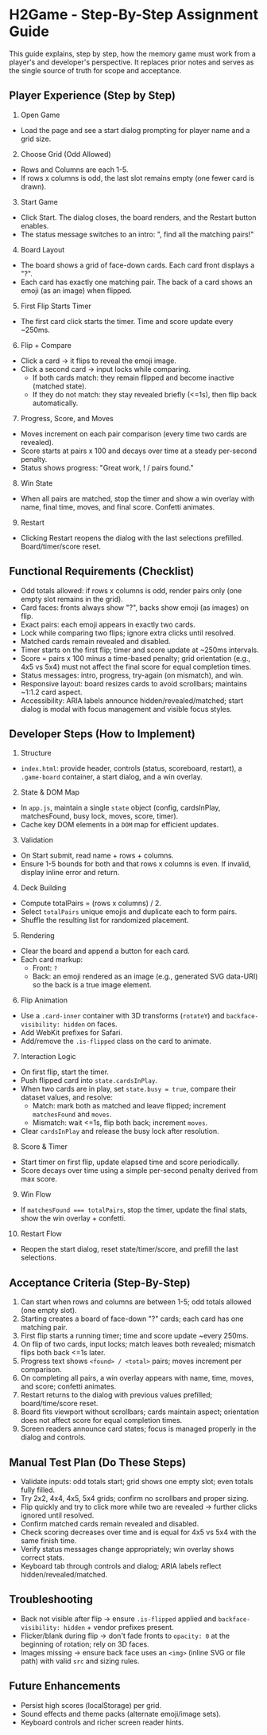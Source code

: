 # H2Game - Step-By-Step Assignment Guide

This guide explains, step by step, how the memory game must work from a player's and developer's perspective. It replaces prior notes and serves as the single source of truth for scope and acceptance.

## Player Experience (Step by Step)
1) Open Game
- Load the page and see a start dialog prompting for player name and a grid size.

2) Choose Grid (Odd Allowed)
- Rows and Columns are each 1-5.
- If rows x columns is odd, the last slot remains empty (one fewer card is drawn).

3) Start Game
- Click Start. The dialog closes, the board renders, and the Restart button enables.
- The status message switches to an intro: "<name>, find all the matching pairs!"

4) Board Layout
- The board shows a grid of face-down cards. Each card front displays a "?".
- Each card has exactly one matching pair. The back of a card shows an emoji (as an image) when flipped.

5) First Flip Starts Timer
- The first card click starts the timer. Time and score update every ~250ms.

6) Flip + Compare
- Click a card -> it flips to reveal the emoji image.
- Click a second card -> input locks while comparing.
  - If both cards match: they remain flipped and become inactive (matched state).
  - If they do not match: they stay revealed briefly (<=1s), then flip back automatically.

7) Progress, Score, and Moves
- Moves increment on each pair comparison (every time two cards are revealed).
- Score starts at pairs x 100 and decays over time at a steady per-second penalty.
- Status shows progress: "Great work, <name>! <found> / <total> pairs found."

8) Win State
- When all pairs are matched, stop the timer and show a win overlay with name, final time, moves, and final score. Confetti animates.

9) Restart
- Clicking Restart reopens the dialog with the last selections prefilled. Board/timer/score reset.

## Functional Requirements (Checklist)
- Odd totals allowed: if rows x columns is odd, render pairs only (one empty slot remains in the grid).
- Card faces: fronts always show "?", backs show emoji (as images) on flip.
- Exact pairs: each emoji appears in exactly two cards.
- Lock while comparing two flips; ignore extra clicks until resolved.
- Matched cards remain revealed and disabled.
- Timer starts on the first flip; timer and score update at ~250ms intervals.
- Score = pairs x 100 minus a time-based penalty; grid orientation (e.g., 4x5 vs 5x4) must not affect the final score for equal completion times.
- Status messages: intro, progress, try-again (on mismatch), and win.
- Responsive layout: board resizes cards to avoid scrollbars; maintains ~1:1.2 card aspect.
- Accessibility: ARIA labels announce hidden/revealed/matched; start dialog is modal with focus management and visible focus styles.

## Developer Steps (How to Implement)
1) Structure
- `index.html`: provide header, controls (status, scoreboard, restart), a `.game-board` container, a start dialog, and a win overlay.

2) State & DOM Map
- In `app.js`, maintain a single `state` object (config, cardsInPlay, matchesFound, busy lock, moves, score, timer).
- Cache key DOM elements in a `DOM` map for efficient updates.

3) Validation
- On Start submit, read name + rows + columns.
- Ensure 1-5 bounds for both and that rows x columns is even. If invalid, display inline error and return.

4) Deck Building
- Compute totalPairs = (rows x columns) / 2.
- Select `totalPairs` unique emojis and duplicate each to form pairs.
- Shuffle the resulting list for randomized placement.

5) Rendering
- Clear the board and append a button for each card.
- Each card markup:
  - Front: `?`
  - Back: an emoji rendered as an image (e.g., generated SVG data-URI) so the back is a true image element.

6) Flip Animation
- Use a `.card-inner` container with 3D transforms (`rotateY`) and `backface-visibility: hidden` on faces.
- Add WebKit prefixes for Safari.
- Add/remove the `.is-flipped` class on the card to animate.

7) Interaction Logic
- On first flip, start the timer.
- Push flipped card into `state.cardsInPlay`.
- When two cards are in play, set `state.busy = true`, compare their dataset values, and resolve:
  - Match: mark both as matched and leave flipped; increment `matchesFound` and `moves`.
  - Mismatch: wait <=1s, flip both back; increment `moves`.
- Clear `cardsInPlay` and release the busy lock after resolution.

8) Score & Timer
- Start timer on first flip, update elapsed time and score periodically.
- Score decays over time using a simple per-second penalty derived from max score.

9) Win Flow
- If `matchesFound === totalPairs`, stop the timer, update the final stats, show the win overlay + confetti.

10) Restart Flow
- Reopen the start dialog, reset state/timer/score, and prefill the last selections.

## Acceptance Criteria (Step-By-Step)
1) Can start when rows and columns are between 1-5; odd totals allowed (one empty slot).
2) Starting creates a board of face-down "?" cards; each card has one matching pair.
3) First flip starts a running timer; time and score update ~every 250ms.
4) On flip of two cards, input locks; match leaves both revealed; mismatch flips both back <=1s later.
5) Progress text shows `<found> / <total>` pairs; moves increment per comparison.
6) On completing all pairs, a win overlay appears with name, time, moves, and score; confetti animates.
7) Restart returns to the dialog with previous values prefilled; board/time/score reset.
8) Board fits viewport without scrollbars; cards maintain aspect; orientation does not affect score for equal completion times.
9) Screen readers announce card states; focus is managed properly in the dialog and controls.

## Manual Test Plan (Do These Steps)
- Validate inputs: odd totals start; grid shows one empty slot; even totals fully filled.
- Try 2x2, 4x4, 4x5, 5x4 grids; confirm no scrollbars and proper sizing.
- Flip quickly and try to click more while two are revealed -> further clicks ignored until resolved.
- Confirm matched cards remain revealed and disabled.
- Check scoring decreases over time and is equal for 4x5 vs 5x4 with the same finish time.
- Verify status messages change appropriately; win overlay shows correct stats.
- Keyboard tab through controls and dialog; ARIA labels reflect hidden/revealed/matched.

## Troubleshooting
- Back not visible after flip -> ensure `.is-flipped` applied and `backface-visibility: hidden` + vendor prefixes present.
- Flicker/blank during flip -> don't fade fronts to `opacity: 0` at the beginning of rotation; rely on 3D faces.
- Images missing -> ensure back face uses an `<img>` (inline SVG or file path) with valid `src` and sizing rules.

## Future Enhancements
- Persist high scores (localStorage) per grid.
- Sound effects and theme packs (alternate emoji/image sets).
- Keyboard controls and richer screen reader hints.
